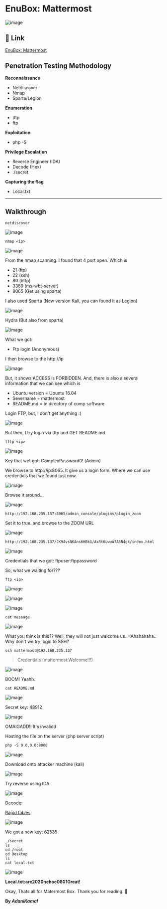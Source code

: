 # EnuBox: Mattermost

![image](https://user-images.githubusercontent.com/44063862/88554003-87119f80-d058-11ea-97a3-835ec74cd279.png)

## :link: Link 

[EnuBox: Mattermost](https://www.vulnhub.com/entry/enubox-mattermost,414/)

## Penetration Testing Methodology

**Reconnaissance**
* Netdiscover
* Nmap
* Sparta/Legion

**Enumeration**
* tftp
* ftp

**Exploitation**
* php -S

**Privilege Escalation**
* Reverse Engineer (IDA)
* Decode (Hex)
* ./secret

**Capturing the flag**
* Local.txt

_______________________________________________________________________________________________________

## Walkthrough

```
netdiscover
```

![image](https://user-images.githubusercontent.com/44063862/88555174-06ec3980-d05a-11ea-8caf-01537cfe4c8f.png)

```
nmap <ip>
```

![image](https://user-images.githubusercontent.com/44063862/88555230-1a97a000-d05a-11ea-9ed1-cedd158443e5.png)

From the nmap scanning. I found that 4 port open. Which is
* 21 (ftp)
* 22 (ssh)
* 80 (http)
* 3389 (ms-wbt-server)
* 8065 (Get using sparta)

I also used Sparta (New version Kali, you can found it as Legion)

![image](https://user-images.githubusercontent.com/44063862/88555632-a14c7d00-d05a-11ea-9034-2b29aa243e1a.png)

Hydra (But also from sparta)

![image](https://user-images.githubusercontent.com/44063862/88556368-862e3d00-d05b-11ea-938b-a11a4c98fd8c.png)

What we got:

* Ftp login (Anonymous) 

I then browse to the http://ip

![image](https://user-images.githubusercontent.com/44063862/88554730-7150aa00-d059-11ea-9568-61f77d6f4c2b.png)

But, it shows ACCESS is FORBIDDEN. And, there is also a several information that we can see which is 

* Ubuntu version = Ubuntu 16.04
* Severname = mattermost
* README.md = in directory of comp software

Login FTP, but, I don't get anything :(

![image](https://user-images.githubusercontent.com/44063862/88556801-00f75800-d05c-11ea-915f-2dc962ade43e.png)

But then, I try login via tftp and GET README.md

```
tftp <ip>
```

![image](https://user-images.githubusercontent.com/44063862/88557062-56336980-d05c-11ea-9b9a-0caa2cf9f4a9.png)

Key that wet got: ComplexPassword0! (Admin)

We browse to http://ip:8065. It give us a login form. Where we can use credentials that we found just now.

![image](https://user-images.githubusercontent.com/44063862/88557461-cf32c100-d05c-11ea-9e15-243bb407c995.png)

Browse it around...

![image](https://user-images.githubusercontent.com/44063862/88557574-f4bfca80-d05c-11ea-9c19-01cadff24948.png)

```
http://192.168.235.137:8065/admin_console/plugins/plugin_zoom
```

Set it to true. and browse to the ZOOM URL

![image](https://user-images.githubusercontent.com/44063862/88557705-246ed280-d05d-11ea-86c6-3f06b1f49409.png)

```
http://192.168.235.137/JK94vsNKAns6HBkG/AxRt6LwuA7A6N4gk/index.html
```

![image](https://user-images.githubusercontent.com/44063862/88557847-55e79e00-d05d-11ea-8895-5e104751cef4.png)

Credentials that we got: ftpuser:ftppassword

So, what we waiting for???

```
ftp <ip>
```

![image](https://user-images.githubusercontent.com/44063862/88558125-bbd42580-d05d-11ea-8bb4-117d21743070.png)

![image](https://user-images.githubusercontent.com/44063862/88558399-09e92900-d05e-11ea-9e68-9680d43be5ff.png)

![image](https://user-images.githubusercontent.com/44063862/88558431-17061800-d05e-11ea-928b-70798d266a88.png)

```
cat message
```

![image](https://user-images.githubusercontent.com/44063862/88558462-24bb9d80-d05e-11ea-99ec-a02498bc67e2.png)

What you think is this?? Well, they will not just welcome us. HAhahahaha.. Why don't we try login to SSH? 

```
ssh mattermost@192.168.235.137
```

> Credentials (mattermost:Welcome!!!)

![image](https://user-images.githubusercontent.com/44063862/88558644-66e4df00-d05e-11ea-9e12-1813f4ebb86f.png)

BOOM! Yeahh.

```
cat README.md
```

![image](https://user-images.githubusercontent.com/44063862/88559226-22a60e80-d05f-11ea-9782-e157c1f0aa54.png)

Secret key: 48912

![image](https://user-images.githubusercontent.com/44063862/88559463-6dc02180-d05f-11ea-9b1e-ae1f25d2d33d.png)

OMAIGADD!! It's invalidd

Hosting the file on the server (php server script)

```
php -S 0.0.0.0:8000
```

![image](https://user-images.githubusercontent.com/44063862/88559671-b2e45380-d05f-11ea-8af6-abf56bd8414e.png)

Download onto attacker machine (kali)

![image](https://user-images.githubusercontent.com/44063862/88559871-f939b280-d05f-11ea-8ab4-4e6c2501da64.png)

Try reverse using IDA

![image](https://user-images.githubusercontent.com/44063862/88560014-238b7000-d060-11ea-8eb3-5bca6f182d37.png)

Decode:

[Rapid tables](https://www.rapidtables.com/convert/number/hex-to-decimal.html)

![image](https://user-images.githubusercontent.com/44063862/88560153-59305900-d060-11ea-8d85-3bee9e57536f.png)

We got a new key: 62535

```
./secret
ls
cd /root
cd Desktop
ls
cat local.txt
```

![image](https://user-images.githubusercontent.com/44063862/88560213-6fd6b000-d060-11ea-9021-53c11dc4cb5e.png)

**Local.txt:are2020nehoc0601Great!**

Okay, Thats all for Matermost Box. Thank you for reading. :white_flower:

**By _AdaniKamal_**
